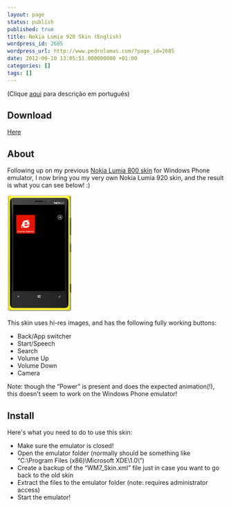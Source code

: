 ```yaml
---
layout: page
status: publish
published: true
title: Nokia Lumia 920 Skin (English)
wordpress_id: 2685
wordpress_url: http://www.pedrolamas.com/?page_id=2685
date: 2012-09-10 13:05:51.000000000 +01:00
categories: []
tags: []
---
```

(Clique [aqui](windows-phone/nokia-lumia-920-skin/) para descrição em português)

Download
--------

[Here](https://www.pedrolamas.com/windows-phone/nokia-lumia-920-skin/)

About
-----

Following up on my previous [Nokia Lumia 800 skin](windows-phone/nokia-lumia-800-skin-en/) for Windows Phone emulator, I now bring you my very own Nokia Lumia 920 skin, and the result is what you can see below! :)

[![](wp-content/uploads/2012/09/Nokia-Lumia-920-thumb.png "Nokia Lumia 920 skin for Windows Phone Emulator")](wp-content/uploads/2012/09/Nokia-Lumia-920.png)

This skin uses hi-res images, and has the following fully working buttons:

-   Back/App switcher
-   Start/Speech
-   Search
-   Volume Up
-   Volume Down
-   Camera

Note: though the “Power” is present and does the expected animation(!), this doesn't seem to work on the Windows Phone emulator!

Install
-------

Here's what you need to do to use this skin:

-   Make sure the emulator is closed!
-   Open the emulator folder (normally should be something like “C:\\Program Files (x86)\\Microsoft XDE\\1.0\\”)
-   Create a backup of the “WM7\_Skin.xml” file just in case you want to go back to the old skin
-   Extract the files to the emulator folder (note: requires administrator access)
-   Start the emulator!

